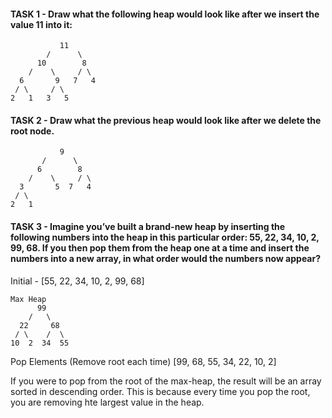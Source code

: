 #### TASK 1 - Draw what the following heap would look like after we insert the value 11 into it:
```
           11
        /      \
      10        8
    /    \     / \
  6       9   7   4
 / \     / \
2   1   3   5
```

#### TASK 2 - Draw what the previous heap would look like after we delete the root node.
```
           9
       /      \
      6        8
    /    \     / \
  3       5  7   4
 / \     
2   1   
```

#### TASK 3 - Imagine you’ve built a brand-new heap by inserting the following numbers into the heap in this particular order: 55, 22, 34, 10, 2, 99, 68. If you then pop them from the heap one at a time and insert the numbers into a new array, in what order would the numbers now appear?

Initial - [55, 22, 34, 10, 2, 99, 68]
```
Max Heap
      99
    /   \
  22     68
 / \    /  \
10  2  34  55
```
Pop Elements (Remove root each time)
[99, 68, 55, 34, 22, 10, 2]


If you were to pop from the root of the max-heap, the result will be an array sorted in descending order. This is because every time you pop the root, you are removing hte largest value in the heap.
